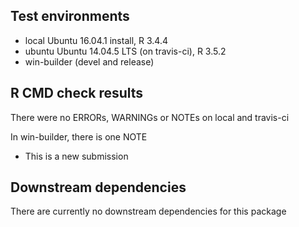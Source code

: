 ## Test environments
* local Ubuntu 16.04.1 install, R 3.4.4
* ubuntu Ubuntu 14.04.5 LTS (on travis-ci), R 3.5.2
* win-builder (devel and release)

## R CMD check results
There were no ERRORs, WARNINGs or NOTEs on local and travis-ci 

In win-builder, there is one NOTE
* This is a new submission


## Downstream dependencies
There are currently no downstream dependencies for this package
